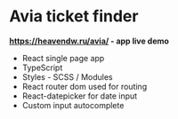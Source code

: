 # Avia ticket finder
<b>https://heavendw.ru/avia/ - app live demo</b>
<ul>
<li>React single page app</li>
<li>TypeScript</li>
<li>Styles - SCSS / Modules</li>
<li>React router dom used for routing</li>
<li>React-datepicker for date input</li>
<li>Custom input autocomplete</li>
</ul>
